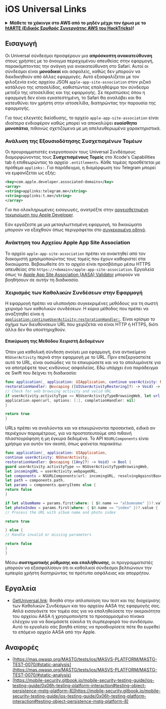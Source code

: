 # iOS Universal Links

<details>

<summary><strong>Μάθετε το χάκινγκ στο AWS από το μηδέν μέχρι τον ήρωα με το</strong> <a href="https://training.hacktricks.xyz/courses/arte"><strong>htARTE (Ειδικός Ερυθρός Συνεργάτης AWS του HackTricks)</strong></a><strong>!</strong></summary>

Άλλοι τρόποι υποστήριξης του HackTricks:

* Αν θέλετε να δείτε την **εταιρεία σας διαφημισμένη στο HackTricks** ή να **κατεβάσετε το HackTricks σε μορφή PDF** ελέγξτε τα [**ΣΧΕΔΙΑ ΣΥΝΔΡΟΜΗΣ**](https://github.com/sponsors/carlospolop)!
* Αποκτήστε το [**επίσημο PEASS & HackTricks swag**](https://peass.creator-spring.com)
* Ανακαλύψτε [**την Οικογένεια PEASS**](https://opensea.io/collection/the-peass-family), τη συλλογή μας από αποκλειστικά [**NFTs**](https://opensea.io/collection/the-peass-family)
* **Εγγραφείτε στη** 💬 [**ομάδα Discord**](https://discord.gg/hRep4RUj7f) ή στη [**ομάδα τηλεγραφήματος**](https://t.me/peass) ή **ακολουθήστε** μας στο **Twitter** 🐦 [**@carlospolopm**](https://twitter.com/hacktricks_live)**.**
* **Μοιραστείτε τα χάκινγκ κόλπα σας υποβάλλοντας PRs στα** [**HackTricks**](https://github.com/carlospolop/hacktricks) και [**HackTricks Cloud**](https://github.com/carlospolop/hacktricks-cloud) αποθετήρια στο GitHub.

</details>

## Εισαγωγή

Οι Universal σύνδεσμοι προσφέρουν μια **απρόσκοπτη ανακατεύθυνση** στους χρήστες με το άνοιγμα περιεχομένου απευθείας στην εφαρμογή, παρακάμπτοντας την ανάγκη για ανακατεύθυνση στο Safari. Αυτοί οι σύνδεσμοι είναι **μοναδικοί** και ασφαλείς, καθώς δεν μπορούν να διεκδικηθούν από άλλες εφαρμογές. Αυτό εξασφαλίζεται με τον φιλοξενία ενός αρχείου JSON `apple-app-site-association` στον ριζικό κατάλογο της ιστοσελίδας, καθιστώντας επαληθέψιμο τον σύνδεσμο μεταξύ της ιστοσελίδας και της εφαρμογής. Σε περιπτώσεις όπου η εφαρμογή δεν είναι εγκατεστημένη, το Safari θα αναλάβει και θα κατευθύνει τον χρήστη στην ιστοσελίδα, διατηρώντας την παρουσία της εφαρμογής.

Για τους ελεγκτές διείσδυσης, το αρχείο `apple-app-site-association` είναι ιδιαίτερα ενδιαφέρον καθώς μπορεί να αποκαλύψει **ευαίσθητα μονοπάτια**, πιθανώς σχετιζόμενα με μη απελευθερωμένα χαρακτηριστικά.

### **Ανάλυση της Εξουσιοδότησης Συσχετισμένων Τομέων**

Οι προγραμματιστές ενεργοποιούν τους Universal Συνδέσμους διαμορφώνοντας τους **Συσχετισμένους Τομείς** στο Xcode's Capabilities tab ή επιθεωρώντας το αρχείο `.entitlements`. Κάθε τομέας προσθέτεται με πρόθεμα `applinks:`. Για παράδειγμα, η διαμόρφωση του Telegram μπορεί να εμφανίζεται ως εξής:
```xml
<key>com.apple.developer.associated-domains</key>
<array>
<string>applinks:telegram.me</string>
<string>applinks:t.me</string>
</array>
```
Για πιο ολοκληρωμένες εισαγωγές, ανατρέξτε στην [αρχειοθετημένη τεκμηρίωση του Apple Developer](https://developer.apple.com/library/archive/documentation/General/Conceptual/AppSearch/UniversalLinks.html#//apple_ref/doc/uid/TP40016308-CH12-SW2).

Εάν εργάζεστε με μια μεταγλωττισμένη εφαρμογή, τα δικαιώματα μπορούν να εξαχθούν όπως περιγράφεται στο [συγκεκριμένο οδηγό](extracting-entitlements-from-compiled-application.md).

### **Ανάκτηση του Αρχείου Apple App Site Association**

Το αρχείο `apple-app-site-association` πρέπει να ανακτηθεί από τον διακομιστή χρησιμοποιώντας τους τομείς που έχουν καθοριστεί στα δικαιώματα. Βεβαιωθείτε ότι το αρχείο είναι προσβάσιμο μέσω HTTPS απευθείας στο `https://<domain>/apple-app-site-association`. Εργαλεία όπως το [Apple App Site Association (AASA) Validator](https://branch.io/resources/aasa-validator/) μπορούν να βοηθήσουν σε αυτήν τη διαδικασία.

### **Χειρισμός των Καθολικών Συνδέσεων στην Εφαρμογή**

Η εφαρμογή πρέπει να υλοποιήσει συγκεκριμένες μεθόδους για τη σωστή χειρισμό των καθολικών συνδέσεων. Η κύρια μέθοδος που πρέπει να αναζητηθεί είναι η [`application:continueUserActivity:restorationHandler:`](https://developer.apple.com/documentation/uikit/uiapplicationdelegate/1623072-application). Είναι κρίσιμο το σχήμα των διευθύνσεων URL που χειρίζεται να είναι HTTP ή HTTPS, διότι άλλα δεν θα υποστηριχθούν.

#### **Επικύρωση της Μεθόδου Χειριστή Δεδομένων**

Όταν μια καθολική σύνδεση ανοίγει μια εφαρμογή, ένα αντικείμενο `NSUserActivity` περνά στην εφαρμογή με το URL. Πριν επεξεργαστείτε αυτό το URL, είναι ουσιώδες να το επικυρώσετε και να το απολυμάνετε για να αποτρέψετε τους κινδύνους ασφαλείας. Εδώ υπάρχει ένα παράδειγμα σε Swift που δείχνει τη διαδικασία:
```swift
func application(_ application: UIApplication, continue userActivity: NSUserActivity,
restorationHandler: @escaping ([UIUserActivityRestoring]?) -> Void) -> Bool {
// Check for web browsing activity and valid URL
if userActivity.activityType == NSUserActivityTypeBrowsingWeb, let url = userActivity.webpageURL {
application.open(url, options: [:], completionHandler: nil)
}

return true
}
```
URLs πρέπει να αναλύονται και να επικυρώνονται προσεκτικά, ειδικά αν περιέχουν παραμέτρους, για να προστατευτούμε από πιθανή πλαστογράφηση ή μη έγκυρα δεδομένα. Το API `NSURLComponents` είναι χρήσιμο για αυτόν τον σκοπό, όπως φαίνεται παρακάτω:
```swift
func application(_ application: UIApplication,
continue userActivity: NSUserActivity,
restorationHandler: @escaping ([Any]?) -> Void) -> Bool {
guard userActivity.activityType == NSUserActivityTypeBrowsingWeb,
let incomingURL = userActivity.webpageURL,
let components = NSURLComponents(url: incomingURL, resolvingAgainstBaseURL: true),
let path = components.path,
let params = components.queryItems else {
return false
}

if let albumName = params.first(where: { $0.name == "albumname" })?.value,
let photoIndex = params.first(where: { $0.name == "index" })?.value {
// Process the URL with album name and photo index

return true

} else {
// Handle invalid or missing parameters

return false
}
}
```
Μέσω **συστηματικής ρύθμισης και επαλήθευσης**, οι προγραμματιστές μπορούν να εξασφαλίσουν ότι οι καθολικοί σύνδεσμοι βελτιώνουν την εμπειρία χρήστη διατηρώντας τα πρότυπα ασφάλειας και απορρήτου.

## Εργαλεία
* [GetUniversal.link](https://getuniversal.link/): Βοηθά στην απλοποίηση του τεστ και της διαχείρισης των Καθολικών Συνδέσμων και του αρχείου AASA της εφαρμογής σας. Απλά εισαγάγετε τον τομέα σας για να επαληθεύσετε την ακεραιότητα του αρχείου AASA ή χρησιμοποιήστε το προσαρμοσμένο πίνακα ελέγχου για να δοκιμάσετε εύκολα τη συμπεριφορά του συνδέσμου. Αυτό το εργαλείο σάς βοηθά επίσης να προσδιορίσετε πότε θα ευρεθεί το επόμενο αρχείο AASA από την Apple.

## Αναφορές
* [https://mas.owasp.org/MASTG/tests/ios/MASVS-PLATFORM/MASTG-TEST-0070/#static-analysis](https://mas.owasp.org/MASTG/tests/ios/MASVS-PLATFORM/MASTG-TEST-0070/#static-analysis)
* [https://mobile-security.gitbook.io/mobile-security-testing-guide/ios-testing-guide/0x06h-testing-platform-interaction#testing-object-persistence-mstg-platform-8](https://mobile-security.gitbook.io/mobile-security-testing-guide/ios-testing-guide/0x06h-testing-platform-interaction#testing-object-persistence-mstg-platform-8)
